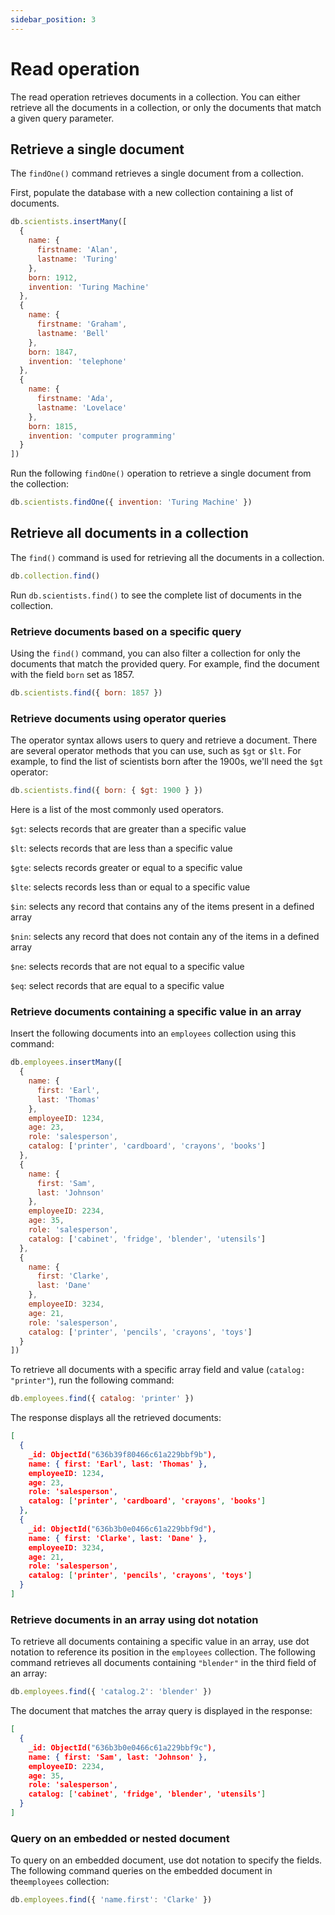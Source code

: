 ```yaml
---
sidebar_position: 3
---
```


# Read operation

The read operation retrieves documents in a collection.
You can either retrieve all the documents in a collection, or only the documents that match a given query parameter.

## Retrieve a single document

The `findOne()` command retrieves a single document from a collection.

First, populate the database with a new collection containing a list of documents.

```js
db.scientists.insertMany([
  {
    name: {
      firstname: 'Alan',
      lastname: 'Turing'
    },
    born: 1912,
    invention: 'Turing Machine'
  },
  {
    name: {
      firstname: 'Graham',
      lastname: 'Bell'
    },
    born: 1847,
    invention: 'telephone'
  },
  {
    name: {
      firstname: 'Ada',
      lastname: 'Lovelace'
    },
    born: 1815,
    invention: 'computer programming'
  }
])
```

Run the following `findOne()` operation to retrieve a single document from the collection:

```js
db.scientists.findOne({ invention: 'Turing Machine' })
```

## Retrieve all documents in a collection

The `find()` command is used for retrieving all the documents in a collection.

```js
db.collection.find()
```

Run `db.scientists.find()` to see the complete list of documents in the collection.

### Retrieve documents based on a specific query

Using the `find()` command, you can also filter a collection for only the documents that match the provided query.
For example, find the document with the field `born` set as 1857.

```js
db.scientists.find({ born: 1857 })
```

### Retrieve documents using operator queries

The operator syntax allows users to query and retrieve a document.
There are several operator methods that you can use, such as `$gt` or `$lt`.
For example, to find the list of scientists born after the 1900s, we'll need the `$gt` operator:

```js
db.scientists.find({ born: { $gt: 1900 } })
```

Here is a list of the most commonly used operators.

`$gt`: selects records that are greater than a specific value

`$lt`: selects records that are less than a specific value

`$gte`: selects records greater or equal to a specific value

`$lte`: selects records less than or equal to a specific value

`$in`: selects any record that contains any of the items present in a defined array

`$nin`: selects any record that does not contain any of the items in a defined array

`$ne`: selects records that are not equal to a specific value

`$eq`: select records that are equal to a specific value

### Retrieve documents containing a specific value in an array

Insert the following documents into an `employees` collection using this command:

```js
db.employees.insertMany([
  {
    name: {
      first: 'Earl',
      last: 'Thomas'
    },
    employeeID: 1234,
    age: 23,
    role: 'salesperson',
    catalog: ['printer', 'cardboard', 'crayons', 'books']
  },
  {
    name: {
      first: 'Sam',
      last: 'Johnson'
    },
    employeeID: 2234,
    age: 35,
    role: 'salesperson',
    catalog: ['cabinet', 'fridge', 'blender', 'utensils']
  },
  {
    name: {
      first: 'Clarke',
      last: 'Dane'
    },
    employeeID: 3234,
    age: 21,
    role: 'salesperson',
    catalog: ['printer', 'pencils', 'crayons', 'toys']
  }
])
```

To retrieve all documents with a specific array field and value (`catalog: "printer"`), run the following command:

```js
db.employees.find({ catalog: 'printer' })
```

The response displays all the retrieved documents:

```json
[
  {
    _id: ObjectId("636b39f80466c61a229bbf9b"),
    name: { first: 'Earl', last: 'Thomas' },
    employeeID: 1234,
    age: 23,
    role: 'salesperson',
    catalog: ['printer', 'cardboard', 'crayons', 'books']
  },
  {
    _id: ObjectId("636b3b0e0466c61a229bbf9d"),
    name: { first: 'Clarke', last: 'Dane' },
    employeeID: 3234,
    age: 21,
    role: 'salesperson',
    catalog: ['printer', 'pencils', 'crayons', 'toys']
  }
]
```

### Retrieve documents in an array using dot notation

To retrieve all documents containing a specific value in an array, use dot notation to reference its position in the `employees` collection.
The following command retrieves all documents containing `"blender"` in the third field of an array:

```js
db.employees.find({ 'catalog.2': 'blender' })
```

The document that matches the array query is displayed in the response:

```json
[
  {
    _id: ObjectId("636b3b0e0466c61a229bbf9c"),
    name: { first: 'Sam', last: 'Johnson' },
    employeeID: 2234,
    age: 35,
    role: 'salesperson',
    catalog: ['cabinet', 'fridge', 'blender', 'utensils']
  }
]
```

### Query on an embedded or nested document

To query on an embedded document, use dot notation to specify the fields.
The following command queries on the embedded document in the`employees` collection:

```js
db.employees.find({ 'name.first': 'Clarke' })
```
